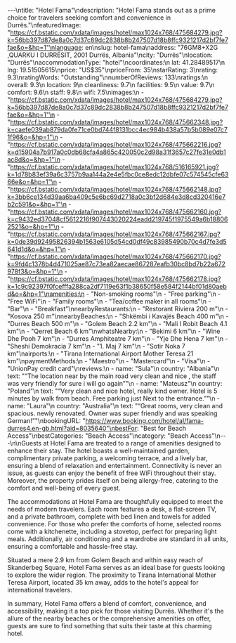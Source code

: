 ---\ntitle: "Hotel Fama"\ndescription: "Hotel Fama stands out as a prime choice for travelers seeking comfort and convenience in Durrës."\nfeaturedImage: "https://cf.bstatic.com/xdata/images/hotel/max1024x768/475684279.jpg?k=56bb397d87de8a0c7d37c89dc2838b8b247507d18b8ffc9321217d2bf7fe7fae&o=&hp=1"\nlanguage: en\nslug: hotel-fama\naddress: "76GM8+X2G ,QUARKU I DURRËSIT, 2001 Durrës, Albania"\ncity: "Durrës"\nlocation: "Durrës"\naccommodationType: "hotel"\ncoordinates:\n  lat: 41.28489517\n  lng: 19.51505615\nprice: "US$35"\npriceFrom: 35\nstarRating: 3\nrating: 9.3\nratingWords: "Outstanding"\nnumberOfReviews: 133\nratings:\n  overall: 9.3\n  location: 9\n  cleanliness: 9.7\n  facilities: 9.5\n  value: 9.7\n  comfort: 9.6\n  staff: 9.8\n  wifi: 7.5\nimages:\n  - "https://cf.bstatic.com/xdata/images/hotel/max1024x768/475684279.jpg?k=56bb397d87de8a0c7d37c89dc2838b8b247507d18b8ffc9321217d2bf7fe7fae&o=&hp=1"\n  - "https://cf.bstatic.com/xdata/images/hotel/max1024x768/475662348.jpg?k=caefe039ab879da0fe71ce0bd744f8131bcc4ec984b438a57b5b089e07c71f96&o=&hp=1"\n  - "https://cf.bstatic.com/xdata/images/hotel/max1024x768/475662216.jpg?k=d15904a7b917a0c0db68cfa4a865c420050c2d98a31f3657c27fe31e0db1ac8d&o=&hp=1"\n  - "https://cf.bstatic.com/xdata/images/hotel/max1024x768/516165921.jpg?k=1d78b83ef39a6c3757b9aa144a2e4e5fbc0ce8edc12dbfe07c574545cfe6366e&o=&hp=1"\n  - "https://cf.bstatic.com/xdata/images/hotel/max1024x768/475662148.jpg?k=3bb6ce134d39aa6ba409c5e6bc69d2718a0c3bf2d684e3d8cd320416e7b2c591&o=&hp=1"\n  - "https://cf.bstatic.com/xdata/images/hotel/max1024x768/475662160.jpg?k=c9432ed37048cf5612216f907443020224eadd219745f1975549a6b188062521&o=&hp=1"\n  - "https://cf.bstatic.com/xdata/images/hotel/max1024x768/475662167.jpg?k=0de39d92495826394b1563e6105d54cd0df49c83985490b70c4d7fe3d5641d1d&o=&hp=1"\n  - "https://cf.bstatic.com/xdata/images/hotel/max1024x768/475662170.jpg?k=9fd4c1378b4d471025ae87c73ea82aecae867287eafb30bc8bd7b22a672978f3&o=&hp=1"\n  - "https://cf.bstatic.com/xdata/images/hotel/max1024x768/475662178.jpg?k=1c9c92397f0fcefffa288ca2df7119e63f1b38650f58e584f2144bf01d80aebd&o=&hp=1"\namenities:\n  - "Non-smoking rooms"\n  - "Free parking"\n  - "Free WiFi"\n  - "Family rooms"\n  - "Tea/coffee maker in all rooms"\n  - "Bar"\n  - "Breakfast"\nnearbyRestaurants:\n  - "Restorant Riviera 200 m"\n  - "Kosova 250 m"\nnearbyBeaches:\n  - "Shkëmbi i Kavajës Beach 400 m"\n  - "Durres Beach 500 m"\n  - "Golem Beach 2.2 km"\n  - "Mali I Robit Beach 4.1 km"\n  - "Qerret Beach 6 km"\nwhatsNearby:\n  - "Bekimi 6 km"\n  - "Wine Dhe Pooh 7 km"\n  - "Durres Amphiteatre 7 km"\n  - "Yje Dhe Hena 7 km"\n  - "Sheshi Demokracia 7 km"\n  - "1. Maj 7 km"\n  - "Sotir Noka 7 km"\nairports:\n  - "Tirana International Airport Mother Teresa 21 km"\npaymentMethods:\n  - "Maestro"\n  - "Mastercard"\n  - "Visa"\n  - "UnionPay credit card"\nreviews:\n  - name: "Sula"\n    country: "Albania"\n    text: "“The location near by the main road very clean and nice , the staff was very friendly for sure i will go again”"\n  - name: "Mateusz"\n    country: "Poland"\n    text: "“Very clean and nice hotel, really kind owner. Hotel is 5 minutes by walk from beach. Free parking just Next to the entrance.”"\n  - name: "Laura"\n    country: "Australia"\n    text: "“Great rooms, very clean and spacious. newly renovated. Owner was super friendly and was speaking German!”"\nbookingURL: "https://www.booking.com/hotel/al/fama-durres4.en-gb.html?aid=8035640"\nbestFor: "Best for Beach Access"\nbestCategories: "Beach Access"\ncategory: "Beach Access"\n---\n\nGuests at Hotel Fama are treated to a range of amenities designed to enhance their stay. The hotel boasts a well-maintained garden, complimentary private parking, a welcoming terrace, and a lively bar, ensuring a blend of relaxation and entertainment. Connectivity is never an issue, as guests can enjoy the benefit of free WiFi throughout their stay. Moreover, the property prides itself on being allergy-free, catering to the comfort and well-being of every guest.

The accommodations at Hotel Fama are thoughtfully equipped to meet the needs of modern travelers. Each room features a desk, a flat-screen TV, and a private bathroom, complete with bed linen and towels for added convenience. For those who prefer the comforts of home, selected rooms come with a kitchenette, including a stovetop, perfect for preparing light meals. Additionally, air conditioning and a wardrobe are standard in all units, ensuring a comfortable and hassle-free stay.

Situated a mere 2.9 km from Golem Beach and within easy reach of Skanderbeg Square, Hotel Fama serves as an ideal base for guests looking to explore the wider region. The proximity to Tirana International Mother Teresa Airport, located 35 km away, adds to the hotel's appeal for international travelers.

In summary, Hotel Fama offers a blend of comfort, convenience, and accessibility, making it a top pick for those visiting Durrës. Whether it's the allure of the nearby beaches or the comprehensive amenities on offer, guests are sure to find something that suits their taste at this charming hotel.